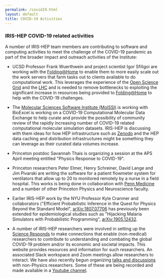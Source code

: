 ```yaml
---
permalink: /covid19.html
layout: default
title: COVID-19 Activities
---
```


### IRIS-HEP COVID-19 related activities


A number of IRIS-HEP team members are contributing to software and computing 
activities to meet the challenge of the COVID-19 pandemic as part of the
broader impact and outreach activities of the Institute:
  
  * UCSD Professor Frank Wuerthwein and project scientist Igor Sfiligoi are
    working with the [Folding@Home](https://foldingathome.org/) to enable 
    them to more easily scale out the work servers that farm tasks out to
    clients available to do computational work. This leverages the experience 
    of the [Open Science Grid](https://opensciencegrid.org/) and the 
    [LHC](https://iris-hep.org/osglhc.html) and is needed to remove 
    bottlenecks to exploiting the significant increase in resources being 
    provided to
    [Folding@Home](https://foldingathome.org/) to help with the COVID-19
    challenges.

  * The [Molecular Sciences Software Institute (MolSSI)](https://molssi.org/) is working with BioExcel is working on a COVID-19 Computational Molecular Data Exchange to help curate and provide the possibility of community review of the rapidly increasing number of COVID-19 related computational molecular simulation datasets. IRIS-HEP is discussing with them ideas for how HEP infrastructure such as [Zenodo](https://zenodo.org/) and the HEP data caching and distribution infrastructures might be something they can leverage as their curated data volumes increase.

  * Princeton postdoc Savannah Thais is organizing a session at the APS
    April meeting entitled "Physics Response to COVID-19".

  * Princeton researchers Peter Elmer, Henry Schreiner, David Lange and Jim
    Pivarski are writing the software for a patient flowmeter system for
    ventilators that allow up to 20 to monitored remotely by a nurse 
    in a field hospital. This works is being done in collaboration with 
    [Penn Medicine](https://www.pennmedicine.org/) and a number of other
    Princeton Physics and Neuroscience faculty. 

  * Earlier IRIS-HEP work by the NYU Professor Kyle Cranmer and collaborators ("Efficient Probabilistic Inference in the Quest for Physics Beyond the Standard Model", 
[arXiv:1807.07706](https://arxiv.org/abs/1807.07706) has previously been extended for epidemiological studies such as "Hijacking Malaria Simulators with Probabilistic Programming", [arXiv:1905.12432](https://arxiv.org/abs/1905.12432).

  * A number of IRIS-HEP researchers were involved in setting up the
    [Science Responds](https://science-responds.org/) to make connections 
    that enable (non-medical) researchers to contribute to understanding 
    and combating the global COVID-19 problem and/or its economic and 
    societal impacts. This website provides resources and information
    for such researchers. An associated Slack workspace and Zoom
    meetings allow researchers to interact. We have also recently begun
    organizing [talks and discussions](https://indico.cern.ch/category/12245/) 
    with non-Physics researchers. Some of these are being recorded and
    made available in a [Youtube channel](https://www.youtube.com/playlist?list=PLeZvkLnDkqbQ1qIE7PA741dQUb1zw6FBd).

    
